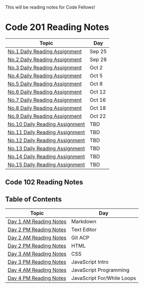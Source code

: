 This will be reading notes for Code Fellows!

# Code 201 Reading Notes

Topic | Day
------------ | -------------
[No.1 Daily Reading Assignment](class-01.md)| Sep 25
[No.2 Daily Reading Assignment](class-02.md)| Sep 28
[No.3 Daily Reading Assignment](class-03.md)| Oct 2
[No.4 Daily Reading Assignment](class-04.md)| Oct 5
[No.5 Daily Reading Assignment](class-05.md)| Oct 8
[No.6 Daily Reading Assignment](class-06.md)| Oct 12
[No.7 Daily Reading Assignment](class-07.md)| Oct 16
[No.8 Daily Reading Assignment](class-08.md)| Oct 18
[No.9 Daily Reading Assignment](class-09.md)| Oct 22
[No.10 Daily Reading Assignment](class-10.md)| TBD
[No.11 Daily Reading Assignment](class-11.md)| TBD
[No.12 Daily Reading Assignment](class-12.md)| TBD
[No.13 Daily Reading Assignment](class-13.md)| TBD
[No.14 Daily Reading Assignment](class-14.md)| TBD
[No.15 Daily Reading Assignment](class-15.md)| TBD

## Code 102 Reading Notes
## Table of Contents 

Topic | Day
------------ | -------------
[Day 1 AM Reading Notes](day1_AM.md)| Markdown
[Day 2 PM Reading Notes](day1_PM.md)| Text Editor
[Day 2 AM Reading Notes](day2_AM.md) | Git ACP
[Day 2 PM Reading Notes](day2_PM.md) | HTML
[Day 3 AM Reading Notes](day3_AM.md) | CSS
[Day 3 PM Reading Notes](day3_PM.md) | JavaScript Intro
[Day 4 AM Reading Notes](day4_AM.md) | JavaScript Programming
[Day 4 PM Reading Notes](day4_PM.md) | JavaScript For/While Loops
